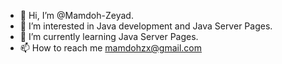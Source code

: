 - 👋 Hi, I’m @Mamdoh-Zeyad.
- 👀 I’m interested in Java development and Java Server Pages.
- 🌱 I’m currently learning Java Server Pages.
- 📫 How to reach me mamdohzx@gmail.com

<!---
Mamdoh-Zeyad/Mamdoh-Zeyad is a ✨ special ✨ repository because its `README.md` (this file) appears on your GitHub profile.
You can click the Preview link to take a look at your changes.
--->
